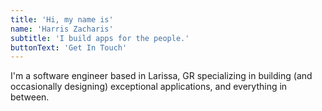 ```yaml
---
title: 'Hi, my name is'
name: 'Harris Zacharis'
subtitle: 'I build apps for the people.'
buttonText: 'Get In Touch'
---
```


I'm a software engineer based in Larissa, GR specializing in building (and occasionally designing) exceptional applications, and everything in between.
